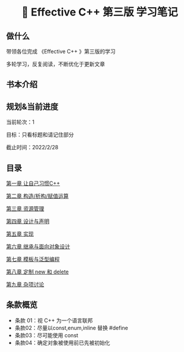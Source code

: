 <h1 align="center">📔 Effective C++ 第三版 学习笔记</h1>

## 做什么

带领各位完成 《Effective C++ 》第三版的学习

多轮学习，反复阅读，不断优化于更新文章



## 书本介绍



## 规划&当前进度

当前轮次：1

目标：只看标题和请记住部分

截止时间：2022/2/28

## 目录

[第一章 让自己习惯C++](/C++/EffectiveC++/第一章%20让自己习惯C++.md)

[第二章 构造/析构/赋值运算]()

[第三章 资源管理]()

[第四章 设计与声明]()

[第五章 实现]()

[第六章 继承与面向对象设计]()

[第七章 模板与泛型编程]()

[第八章 定制 new 和 delete]()

 [第九章 杂项讨论]()

## 条款概览

* 条款 01：视 C++ 为一个语言联邦
* 条款02：尽量以const,enum,inline 替换 #define
* 条款03：尽可能使用 const
* 条款04：确定对象被使用前已先被初始化